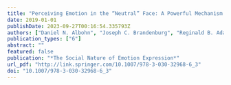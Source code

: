 ```yaml
---
title: "Perceiving Emotion in the “Neutral” Face: A Powerful Mechanism of Person Perception"
date: 2019-01-01
publishDate: 2023-09-27T00:16:54.335793Z
authors: ["Daniel N. Albohn", "Joseph C. Brandenburg", "Reginald B. Adams"]
publication_types: ["6"]
abstract: ""
featured: false
publication: "*The Social Nature of Emotion Expression*"
url_pdf: "http://link.springer.com/10.1007/978-3-030-32968-6_3"
doi: "10.1007/978-3-030-32968-6_3"
---
```


